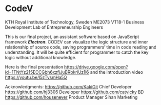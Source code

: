  CodeV
======================================

KTH Royal Institute of Technology, Sweden
ME2073 VT18-1 Business Development Lab of Entrepreneurship Engineers

This is our final project, an assistant software based on JavaScript framework ***Electron***. CODEV can visualize the logic structure and inner relationship of source code, saving programmers’ time in code reading and understanding. It will be quite efficient for programmer to catch the key logic without additional knowledge.

Here is the final presentation https://drive.google.com/open?id=1TNtYz215ECCGbh6xzfjJuBRbkriUz1l6 and the introduction video https://youtu.be/I5zTvsmHa5Q

Acknowledgments: 
https://github.com/KakiGit Chief Developer
https://github.com/hj3306 Developer
https://github.com/catvicky BD
https://github.com/housenever Product Manager
Sihan Marketing
